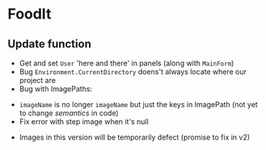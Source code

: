 # FoodIt
## Update function
- Get and set `User` 'here and there' in panels (along with `MainForm`)
- Bug `Environment.CurrentDirectory` doens't always locate where our project are
- Bug with ImagePaths:
* `imageName` is no longer `imageName` but just the keys in ImagePath (not yet to change *semantics* in code) 
* Fix error with step image when it's null
- Images in this version will be temporarily defect (promise to fix in v2)
